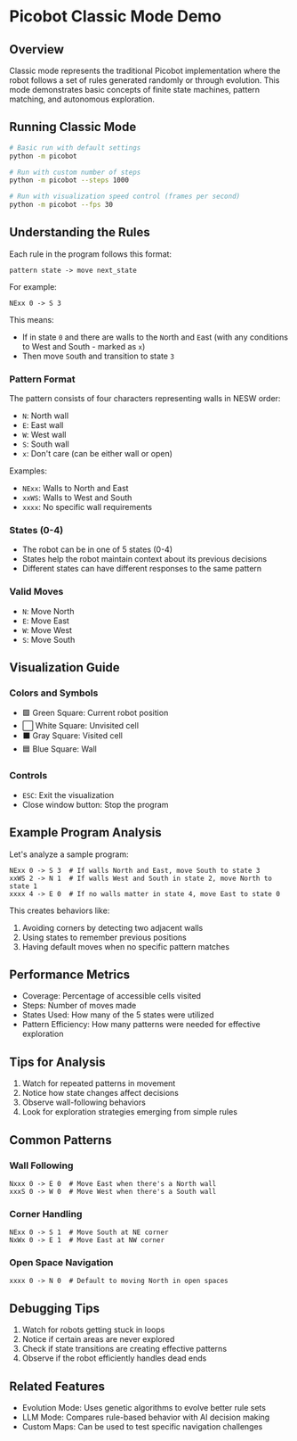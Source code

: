 # Picobot Classic Mode Demo

## Overview
Classic mode represents the traditional Picobot implementation where the robot follows a set of rules generated randomly or through evolution. This mode demonstrates basic concepts of finite state machines, pattern matching, and autonomous exploration.

## Running Classic Mode
```bash
# Basic run with default settings
python -m picobot

# Run with custom number of steps
python -m picobot --steps 1000

# Run with visualization speed control (frames per second)
python -m picobot --fps 30
```

## Understanding the Rules
Each rule in the program follows this format:
```
pattern state -> move next_state
```

For example:
```
NExx 0 -> S 3
```
This means:
- If in state `0` and there are walls to the `N`orth and `E`ast (with any conditions to West and South - marked as `x`)
- Then move `S`outh and transition to state `3`

### Pattern Format
The pattern consists of four characters representing walls in NESW order:
- `N`: North wall
- `E`: East wall
- `W`: West wall
- `S`: South wall
- `x`: Don't care (can be either wall or open)

Examples:
- `NExx`: Walls to North and East
- `xxWS`: Walls to West and South
- `xxxx`: No specific wall requirements

### States (0-4)
- The robot can be in one of 5 states (0-4)
- States help the robot maintain context about its previous decisions
- Different states can have different responses to the same pattern

### Valid Moves
- `N`: Move North
- `E`: Move East
- `W`: Move West
- `S`: Move South

## Visualization Guide

### Colors and Symbols
- 🟩 Green Square: Current robot position
- ⬜ White Square: Unvisited cell
- ⬛ Gray Square: Visited cell
- 🟦 Blue Square: Wall

### Controls
- `ESC`: Exit the visualization
- Close window button: Stop the program

## Example Program Analysis

Let's analyze a sample program:
```
NExx 0 -> S 3  # If walls North and East, move South to state 3
xxWS 2 -> N 1  # If walls West and South in state 2, move North to state 1
xxxx 4 -> E 0  # If no walls matter in state 4, move East to state 0
```

This creates behaviors like:
1. Avoiding corners by detecting two adjacent walls
2. Using states to remember previous positions
3. Having default moves when no specific pattern matches

## Performance Metrics
- Coverage: Percentage of accessible cells visited
- Steps: Number of moves made
- States Used: How many of the 5 states were utilized
- Pattern Efficiency: How many patterns were needed for effective exploration

## Tips for Analysis
1. Watch for repeated patterns in movement
2. Notice how state changes affect decisions
3. Observe wall-following behaviors
4. Look for exploration strategies emerging from simple rules

## Common Patterns

### Wall Following
```
Nxxx 0 -> E 0  # Move East when there's a North wall
xxxS 0 -> W 0  # Move West when there's a South wall
```

### Corner Handling
```
NExx 0 -> S 1  # Move South at NE corner
NxWx 0 -> E 1  # Move East at NW corner
```

### Open Space Navigation
```
xxxx 0 -> N 0  # Default to moving North in open spaces
```

## Debugging Tips
1. Watch for robots getting stuck in loops
2. Notice if certain areas are never explored
3. Check if state transitions are creating effective patterns
4. Observe if the robot efficiently handles dead ends

## Related Features
- Evolution Mode: Uses genetic algorithms to evolve better rule sets
- LLM Mode: Compares rule-based behavior with AI decision making
- Custom Maps: Can be used to test specific navigation challenges 